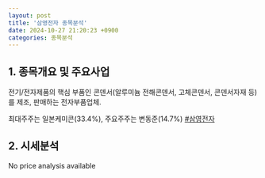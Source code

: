```yaml
---
layout: post
title: '삼영전자 종목분석'
date: 2024-10-27 21:20:23 +0900
categories: 종목분석
---
```


## 1. 종목개요 및 주요사업

전기/전자제품의 핵심 부품인 콘덴서(알루미늄 전해콘덴서, 고체콘덴서, 콘덴서자재 등)를 제조, 판매하는 전자부품업체.

최대주주는 일본케미콘(33.4%), 주요주주는 변동준(14.7%)
[#삼영전자](#)

## 2. 시세분석

No price analysis available
